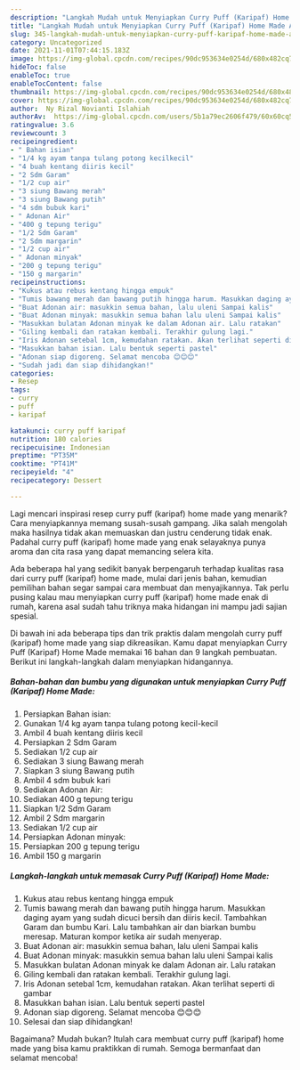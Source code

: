```yaml
---
description: "Langkah Mudah untuk Menyiapkan Curry Puff (Karipaf) Home Made Anti Gagal"
title: "Langkah Mudah untuk Menyiapkan Curry Puff (Karipaf) Home Made Anti Gagal"
slug: 345-langkah-mudah-untuk-menyiapkan-curry-puff-karipaf-home-made-anti-gagal
category: Uncategorized
date: 2021-11-01T07:44:15.183Z
image: https://img-global.cpcdn.com/recipes/90dc953634e0254d/680x482cq70/curry-puff-karipaf-home-made-foto-resep-utama.jpg
hideToc: false
enableToc: true
enableTocContent: false
thumbnail: https://img-global.cpcdn.com/recipes/90dc953634e0254d/680x482cq70/curry-puff-karipaf-home-made-foto-resep-utama.jpg
cover: https://img-global.cpcdn.com/recipes/90dc953634e0254d/680x482cq70/curry-puff-karipaf-home-made-foto-resep-utama.jpg
author:  Ny Rizal Novianti Islahiah
authorAv:  https://img-global.cpcdn.com/users/5b1a79ec2606f479/60x60cq50/avatar.jpg
ratingvalue: 3.6
reviewcount: 3
recipeingredient:
- " Bahan isian"
- "1/4 kg ayam tanpa tulang potong kecilkecil"
- "4 buah kentang diiris kecil"
- "2 Sdm Garam"
- "1/2 cup air"
- "3 siung Bawang merah"
- "3 siung Bawang putih"
- "4 sdm bubuk kari"
- " Adonan Air"
- "400 g tepung terigu"
- "1/2 Sdm Garam"
- "2 Sdm margarin"
- "1/2 cup air"
- " Adonan minyak"
- "200 g tepung terigu"
- "150 g margarin"
recipeinstructions:
- "Kukus atau rebus kentang hingga empuk"
- "Tumis bawang merah dan bawang putih hingga harum. Masukkan daging ayam yang sudah dicuci bersih dan diiris kecil. Tambahkan Garam dan bumbu Kari. Lalu tambahkan air dan biarkan bumbu meresap. Maturan kompor ketika air sudah menyerap."
- "Buat Adonan air: masukkin semua bahan, lalu uleni Sampai kalis"
- "Buat Adonan minyak: masukkin semua bahan lalu uleni Sampai kalis"
- "Masukkan bulatan Adonan minyak ke dalam Adonan air. Lalu ratakan"
- "Giling kembali dan ratakan kembali. Terakhir gulung lagi."
- "Iris Adonan setebal 1cm, kemudahan ratakan. Akan terlihat seperti di gambar"
- "Masukkan bahan isian. Lalu bentuk seperti pastel"
- "Adonan siap digoreng. Selamat mencoba 😊😊😊"
- "Sudah jadi dan siap dihidangkan!"
categories:
- Resep
tags:
- curry
- puff
- karipaf

katakunci: curry puff karipaf 
nutrition: 180 calories
recipecuisine: Indonesian
preptime: "PT35M"
cooktime: "PT41M"
recipeyield: "4"
recipecategory: Dessert

---
```



Lagi mencari inspirasi resep curry puff (karipaf) home made yang menarik? Cara menyiapkannya memang susah-susah gampang. Jika salah mengolah maka hasilnya tidak akan memuaskan dan justru cenderung tidak enak. Padahal curry puff (karipaf) home made yang enak selayaknya punya aroma dan cita rasa yang dapat memancing selera kita.




Ada beberapa hal yang sedikit banyak berpengaruh terhadap kualitas rasa dari curry puff (karipaf) home made, mulai dari jenis bahan, kemudian pemilihan bahan segar sampai cara membuat dan menyajikannya. Tak perlu pusing kalau mau menyiapkan curry puff (karipaf) home made enak di rumah, karena asal sudah tahu triknya maka hidangan ini mampu jadi sajian spesial.


Di bawah ini ada beberapa tips dan trik praktis dalam mengolah curry puff (karipaf) home made yang siap dikreasikan. Kamu dapat menyiapkan Curry Puff (Karipaf) Home Made memakai 16 bahan dan 9 langkah pembuatan. Berikut ini langkah-langkah dalam menyiapkan hidangannya.

<!--inarticleads1-->

##### Bahan-bahan dan bumbu yang digunakan untuk menyiapkan Curry Puff (Karipaf) Home Made:

1. Persiapkan  Bahan isian:
1. Gunakan 1/4 kg ayam tanpa tulang potong kecil-kecil
1. Ambil 4 buah kentang diiris kecil
1. Persiapkan 2 Sdm Garam
1. Sediakan 1/2 cup air
1. Sediakan 3 siung Bawang merah
1. Siapkan 3 siung Bawang putih
1. Ambil 4 sdm bubuk kari
1. Sediakan  Adonan Air:
1. Sediakan 400 g tepung terigu
1. Siapkan 1/2 Sdm Garam
1. Ambil 2 Sdm margarin
1. Sediakan 1/2 cup air
1. Persiapkan  Adonan minyak:
1. Persiapkan 200 g tepung terigu
1. Ambil 150 g margarin




<!--inarticleads2-->

##### Langkah-langkah untuk memasak Curry Puff (Karipaf) Home Made:

1. Kukus atau rebus kentang hingga empuk
1. Tumis bawang merah dan bawang putih hingga harum. Masukkan daging ayam yang sudah dicuci bersih dan diiris kecil. Tambahkan Garam dan bumbu Kari. Lalu tambahkan air dan biarkan bumbu meresap. Maturan kompor ketika air sudah menyerap.
1. Buat Adonan air: masukkin semua bahan, lalu uleni Sampai kalis
1. Buat Adonan minyak: masukkin semua bahan lalu uleni Sampai kalis
1. Masukkan bulatan Adonan minyak ke dalam Adonan air. Lalu ratakan
1. Giling kembali dan ratakan kembali. Terakhir gulung lagi.
1. Iris Adonan setebal 1cm, kemudahan ratakan. Akan terlihat seperti di gambar
1. Masukkan bahan isian. Lalu bentuk seperti pastel
1. Adonan siap digoreng. Selamat mencoba 😊😊😊
1. Selesai dan siap dihidangkan!



Bagaimana? Mudah bukan? Itulah cara membuat curry puff (karipaf) home made yang bisa kamu praktikkan di rumah. Semoga bermanfaat dan selamat mencoba!
